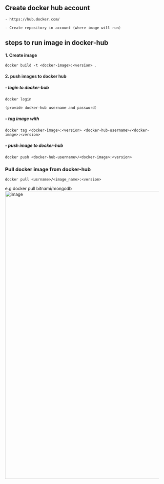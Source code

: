 ## Create docker hub account
    - https://hub.docker.com/
    
    - Create repository in account (where image will run)

## steps to run image in docker-hub
#### 1. Create image
    docker build -t <docker-image>:<version> .
#### 2. push images to docker hub
##### - login to docker-bub
    docker login

    (provide docker-hub username and password)
##### - tag image with 
    docker tag <docker-image>:<version> <docker-hub-username>/<docker-image>:<version>
##### - push image to docker-hub
    docker push <docker-hub-username>/<docker-image>:<version>

### Pull docker image from docker-hub
    docker pull <usrname>/<image_name>:<version>

  e.g docker pull bitnami/mongodb
  <img width="944" alt="image" src="https://github.com/user-attachments/assets/6966fdbe-073b-45ca-bc36-5bb2344e942a">




